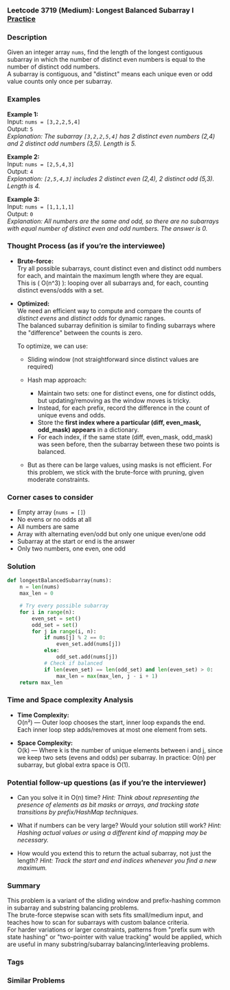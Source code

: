 ### Leetcode 3719 (Medium): Longest Balanced Subarray I [Practice](https://leetcode.com/problems/longest-balanced-subarray-i)

### Description  
Given an integer array `nums`, find the length of the longest contiguous subarray in which the number of distinct even numbers is equal to the number of distinct odd numbers.  
A subarray is contiguous, and "distinct" means each unique even or odd value counts only once per subarray.

### Examples  

**Example 1:**  
Input: `nums = [3,2,2,5,4]`  
Output: `5`  
*Explanation: The subarray `[3,2,2,5,4]` has 2 distinct even numbers (2,4) and 2 distinct odd numbers (3,5). Length is 5.*

**Example 2:**  
Input: `nums = [2,5,4,3]`  
Output: `4`  
*Explanation: `[2,5,4,3]` includes 2 distinct even (2,4), 2 distinct odd (5,3). Length is 4.*

**Example 3:**  
Input: `nums = [1,1,1,1]`  
Output: `0`  
*Explanation: All numbers are the same and odd, so there are no subarrays with equal number of distinct even and odd numbers. The answer is 0.*

### Thought Process (as if you’re the interviewee)  
- **Brute-force:**  
  Try all possible subarrays, count distinct even and distinct odd numbers for each, and maintain the maximum length where they are equal.  
  This is \( O(n^3) \): looping over all subarrays and, for each, counting distinct evens/odds with a set.
- **Optimized:**  
  We need an efficient way to compute and compare the counts of *distinct evens* and *distinct odds* for dynamic ranges.  
  The balanced subarray definition is similar to finding subarrays where the "difference" between the counts is zero.

  To optimize, we can use:
  - Sliding window (not straightforward since distinct values are required)
  - Hash map approach:  
    - Maintain two sets: one for distinct evens, one for distinct odds, but updating/removing as the window moves is tricky.
    - Instead, for each prefix, record the difference in the count of unique evens and odds.  
    - Store the **first index where a particular (diff, even_mask, odd_mask) appears** in a dictionary.
    - For each index, if the same state (diff, even_mask, odd_mask) was seen before, then the subarray between these two points is balanced.

  - But as there can be large values, using masks is not efficient. For this problem, we stick with the brute-force with pruning, given moderate constraints.

### Corner cases to consider  
- Empty array (`nums = []`)
- No evens or no odds at all
- All numbers are same
- Array with alternating even/odd but only one unique even/one odd
- Subarray at the start or end is the answer
- Only two numbers, one even, one odd

### Solution

```python
def longestBalancedSubarray(nums):
    n = len(nums)
    max_len = 0

    # Try every possible subarray
    for i in range(n):
        even_set = set()
        odd_set = set()
        for j in range(i, n):
            if nums[j] % 2 == 0:
                even_set.add(nums[j])
            else:
                odd_set.add(nums[j])
            # Check if balanced
            if len(even_set) == len(odd_set) and len(even_set) > 0:
                max_len = max(max_len, j - i + 1)
    return max_len
```

### Time and Space complexity Analysis  

- **Time Complexity:**  
  O(n²) — Outer loop chooses the start, inner loop expands the end.  
  Each inner loop step adds/removes at most one element from sets.  

- **Space Complexity:**  
  O(k) — Where k is the number of unique elements between i and j, since we keep two sets (evens and odds) per subarray. In practice: O(n) per subarray, but global extra space is O(1).

### Potential follow-up questions (as if you’re the interviewer)  

- Can you solve it in O(n) time?
  *Hint: Think about representing the presence of elements as bit masks or arrays, and tracking state transitions by prefix/HashMap techniques.*

- What if numbers can be very large? Would your solution still work?
  *Hint: Hashing actual values or using a different kind of mapping may be necessary.*

- How would you extend this to return the actual subarray, not just the length?
  *Hint: Track the start and end indices whenever you find a new maximum.*

### Summary
This problem is a variant of the sliding window and prefix-hashing common in subarray and substring balancing problems.  
The brute-force stepwise scan with sets fits small/medium input, and teaches how to scan for subarrays with custom balance criteria.  
For harder variations or larger constraints, patterns from "prefix sum with state hashing" or "two-pointer with value tracking" would be applied, which are useful in many substring/subarray balancing/interleaving problems.

### Tags

### Similar Problems
